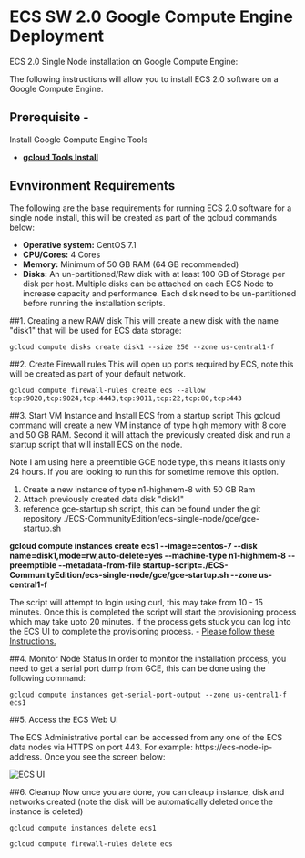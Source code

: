 # ECS SW 2.0 Google Compute Engine Deployment

ECS 2.0 Single Node installation on Google Compute Engine: 

The following instructions will allow you to install ECS 2.0 software on a Google Compute Engine.

## Prerequisite -
Install Google Compute Engine Tools
- **[gcloud Tools Install](https://cloud.google.com/sdk/gcloud/ "gcloud Tool Guide")**


## Evnvironment Requirements 
The following are the base requirements for running ECS 2.0 software for a single node install, this will be created as part of the gcloud commands below:


- **Operative system:** CentOS 7.1
- **CPU/Cores:** 4 Cores
- **Memory:** Minimum of 50 GB RAM (64 GB recommended)
- **Disks:** An un-partitioned/Raw disk with at least 100 GB of Storage per disk per host. Multiple disks can be attached on each ECS Node to increase capacity and performance. Each disk need to be un-partitioned before running the installation scripts.


##1. Creating a new RAW disk
This will create a new disk with the name "disk1" that will be used for ECS data storage:

    gcloud compute disks create disk1 --size 250 --zone us-central1-f

##2. Create Firewall rules
This will open up ports required by ECS, note this will be created as part of your default network.

    gcloud compute firewall-rules create ecs --allow tcp:9020,tcp:9024,tcp:4443,tcp:9011,tcp:22,tcp:80,tcp:443

##3. Start VM Instance and Install ECS from a startup script
This gcloud command will create a new VM instance of type high memory with 8 core and 50 GB RAM. Second it will attach the previously created disk and run a startup script that will install ECS on the node. 

Note I am using here a preemtible GCE node type, this means it lasts only 24 hours. If you are looking to run this for sometime remove this option.

1. Create a new instance of type n1-highmem-8 with 50 GB Ram
2. Attach previously created data disk "disk1"
3. reference  gce-startup.sh script, this can be found under the git repository ./ECS-CommunityEdition/ecs-single-node/gce/gce-startup.sh


**gcloud compute instances create ecs1 --image=centos-7 --disk name=disk1,mode=rw,auto-delete=yes --machine-type n1-highmem-8     --preemptible --metadata-from-file startup-script=./ECS-CommunityEdition/ecs-single-node/gce/gce-startup.sh --zone      us-central1-f**

The script will attempt to login using curl, this may take from 10 - 15 minutes. Once this is completed the script will start the provisioning process which may take upto 20 minutes. If the process gets stuck you can log into the ECS UI to complete the provisioning process. - [Please follow these Instructions.](https://github.com/EMCECS/ECS-CommunityEdition/blob/master/Documentation/ECS-UI-Web-Interface.md "ECS Manual Provisioning using ECS Web UI")


##4. Monitor Node Status
In order to monitor the installation process, you need to get a serial port dump from GCE, this can be done using the following command:

    gcloud compute instances get-serial-port-output --zone us-central1-f ecs1

##5. Access the ECS Web UI

 The ECS Administrative portal can be accessed from any one of the ECS data nodes via HTTPS on port 443. For example: https://ecs-node-ip-address. Once you see the screen below:

![ECS UI](https://github.com/EMCECS/ECS-CommunityEdition/blob/master/Documentation/media/ecs-waiting-for-webserver.PNG)



##6. Cleanup
Now once you are done, you can cleaup instance, disk and networks created (note the disk will be automatically deleted once the instance is deleted)

    gcloud compute instances delete ecs1

    gcloud compute firewall-rules delete ecs



